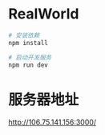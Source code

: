 # RealWorld

```sh
# 安装依赖
npm install

# 启动开发服务
npm run dev
```

# 服务器地址
http://106.75.141.156:3000/